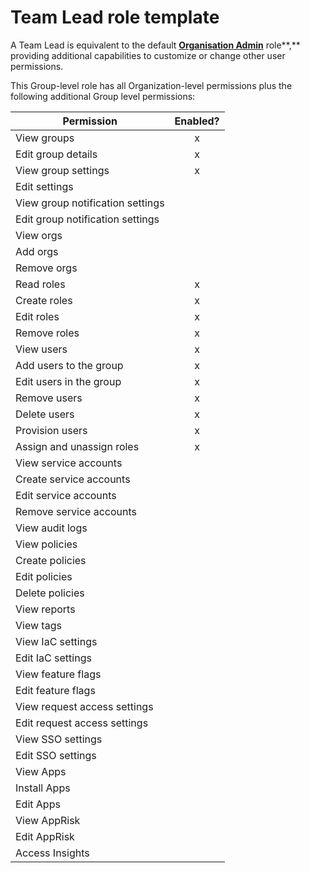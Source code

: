 # Team Lead role template

A Team Lead is equivalent to the default [**Organisation Admin**](../default-user-roles.md) role**,** providing additional capabilities to customize or change other user permissions.

This Group-level role has all Organization-level permissions plus the following additional Group level permissions:

| Permission                       | Enabled? |
| -------------------------------- | :------: |
| View groups                      |     x    |
| Edit group details               |     x    |
| View group settings              |     x    |
| Edit settings                    |          |
| View group notification settings |          |
| Edit group notification settings |          |
| View orgs                        |          |
| Add orgs                         |          |
| Remove orgs                      |          |
| Read roles                       |     x    |
| Create roles                     |     x    |
| Edit roles                       |     x    |
| Remove roles                     |     x    |
| View users                       |     x    |
| Add users to the group           |     x    |
| Edit users in the group          |     x    |
| Remove users                     |     x    |
| Delete users                     |     x    |
| Provision users                  |     x    |
| Assign and unassign roles        |     x    |
| View service accounts            |          |
| Create service accounts          |          |
| Edit service accounts            |          |
| Remove service accounts          |          |
| View audit logs                  |          |
| View policies                    |          |
| Create policies                  |          |
| Edit policies                    |          |
| Delete policies                  |          |
| View reports                     |          |
| View tags                        |          |
| View IaC settings                |          |
| Edit IaC settings                |          |
| View feature flags               |          |
| Edit feature flags               |          |
| View request access settings     |          |
| Edit request access settings     |          |
| View SSO settings                |          |
| Edit SSO settings                |          |
| View Apps                        |          |
| Install Apps                     |          |
| Edit Apps                        |          |
| View AppRisk                     |          |
| Edit AppRisk                     |          |
| Access Insights                  |          |
